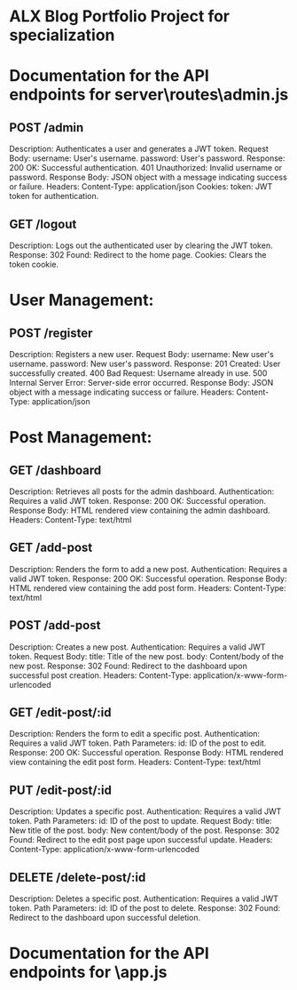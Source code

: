 # ALX Blog Portfolio Project for specialization

# Documentation for the API endpoints for server\routes\admin.js

## POST /admin
Description: Authenticates a user and generates a JWT token.
Request Body:
username: User's username.
password: User's password.
Response:
200 OK: Successful authentication.
401 Unauthorized: Invalid username or password.
Response Body:
JSON object with a message indicating success or failure.
Headers:
Content-Type: application/json
Cookies:
token: JWT token for authentication.


## GET /logout
Description: Logs out the authenticated user by clearing the JWT token.
Response:
302 Found: Redirect to the home page.
Cookies:
Clears the token cookie.


# User Management:


## POST /register
Description: Registers a new user.
Request Body:
username: New user's username.
password: New user's password.
Response:
201 Created: User successfully created.
400 Bad Request: Username already in use.
500 Internal Server Error: Server-side error occurred.
Response Body:
JSON object with a message indicating success or failure.
Headers:
Content-Type: application/json


# Post Management:

## GET /dashboard
Description: Retrieves all posts for the admin dashboard.
Authentication: Requires a valid JWT token.
Response:
200 OK: Successful operation.
Response Body:
HTML rendered view containing the admin dashboard.
Headers:
Content-Type: text/html


## GET /add-post
Description: Renders the form to add a new post.
Authentication: Requires a valid JWT token.
Response:
200 OK: Successful operation.
Response Body:
HTML rendered view containing the add post form.
Headers:
Content-Type: text/html



## POST /add-post
Description: Creates a new post.
Authentication: Requires a valid JWT token.
Request Body:
title: Title of the new post.
body: Content/body of the new post.
Response:
302 Found: Redirect to the dashboard upon successful post creation.
Headers:
Content-Type: application/x-www-form-urlencoded


## GET /edit-post/:id
Description: Renders the form to edit a specific post.
Authentication: Requires a valid JWT token.
Path Parameters:
id: ID of the post to edit.
Response:
200 OK: Successful operation.
Response Body:
HTML rendered view containing the edit post form.
Headers:
Content-Type: text/html


## PUT /edit-post/:id
Description: Updates a specific post.
Authentication: Requires a valid JWT token.
Path Parameters:
id: ID of the post to update.
Request Body:
title: New title of the post.
body: New content/body of the post.
Response:
302 Found: Redirect to the edit post page upon successful update.
Headers:
Content-Type: application/x-www-form-urlencoded

## DELETE /delete-post/:id
Description: Deletes a specific post.
Authentication: Requires a valid JWT token.
Path Parameters:
id: ID of the post to delete.
Response:
302 Found: Redirect to the dashboard upon successful deletion.


# Documentation for the API endpoints for \app.js